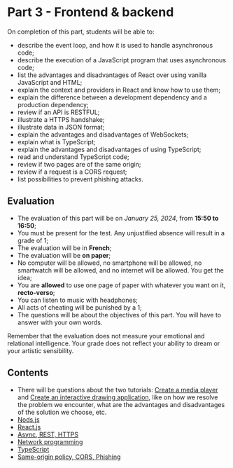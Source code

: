 # Part 3 - Frontend & backend

On completion of this part, students will be able to:

- describe the event loop, and how it is used to handle asynchronous code;
- describe the execution of a JavaScript program that uses asynchronous code;
- list the advantages and disadvantages of React over using vanilla JavaScript and HTML;
- explain the context and providers in React and know how to use them;
- explain the difference between a development dependency and a production dependency;
- review if an API is RESTFUL;
- illustrate a HTTPS handshake;
- illustrate data in JSON format;
- explain the advantages and disadvantages of WebSockets;
- explain what is TypeScript;
- explain the advantages and disadvantages of using TypeScript;
- read and understand TypeScript code;
- review if two pages are of the same origin;
- review if a request is a CORS request;
- list possibilities to prevent phishing attacks.

## Evaluation

- The evaluation of this part will be on *January 25, 2024*, from **15:50 to 16:50**;
- You must be present for the test. Any unjustified absence will result in a grade of 1;
- The evaluation will be in **French**;
- The evaluation will be **on paper**;
- No computer will be allowed, no smartphone will be allowed, no smartwatch will be allowed, and no internet will be allowed. You get the idea;
- You are **allowed** to use one page of paper with whatever you want on it, **recto-verso**;
- You can listen to music with headphones;
- All acts of cheating will be punished by a 1;
- The questions will be about the objectives of this part. You will have to answer with your own words.

Remember that the evaluation does not measure your emotional and relational intelligence. Your grade does not reflect your ability to dream or your artistic sensibility.

## Contents

 - There will be questions about the two tutorials: [Create a media player](https://docs.beescreens.ch/tutorials/create-a-media-player-application/introduction/) and [Create an interactive drawing application](https://docs.beescreens.ch/tutorials/create-an-interactive-drawing-application/introduction/), like on how we resolve the problem we encounter, what are the advantages and disadvantages of the solution we choose, etc.
 - [Nods.js](https://heig-vd-web.github.io/web-course/courses/nodejs/presentation.html)
 - [React.js](https://web-classroom.github.io/slides/11-react-essentials.html#/0/1)
 - [Async, REST, HTTPS](https://web-classroom.github.io/slides/8-async.html#/)
 - [Network programming](https://web-classroom.github.io/slides/7-network-programming.html#/)
 - [TypeScript](https://web-classroom.github.io/slides/13-typescript.html#/)
 - [Same-origin policy, CORS, Phishing](https://web-classroom.github.io/slides/9-security.html#/3)
